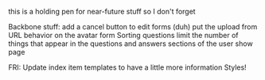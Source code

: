 this is a holding pen for near-future stuff so I don't forget

Backbone stuff:
  add a cancel button to edit forms (duh)
  put the upload from URL behavior on the avatar form
  Sorting questions
  limit the number of things that appear in the questions and answers sections of the user show page

  FRI:
  Update index item templates to have a little more information
  Styles!
